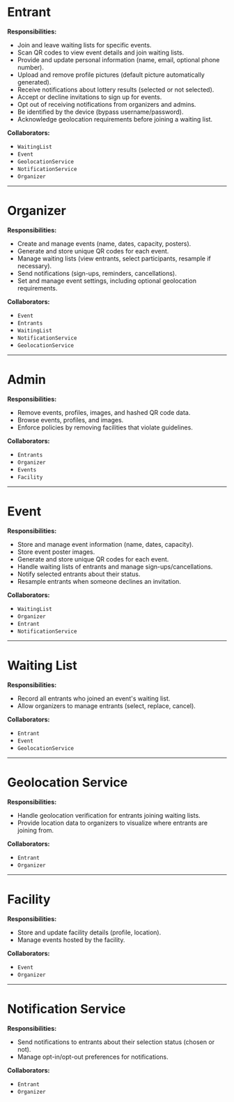 # Entrant

**Responsibilities:**
- Join and leave waiting lists for specific events.
- Scan QR codes to view event details and join waiting lists.
- Provide and update personal information (name, email, optional phone number).
- Upload and remove profile pictures (default picture automatically generated).
- Receive notifications about lottery results (selected or not selected).
- Accept or decline invitations to sign up for events.
- Opt out of receiving notifications from organizers and admins.
- Be identified by the device (bypass username/password).
- Acknowledge geolocation requirements before joining a waiting list.

**Collaborators:**
- `WaitingList`
- `Event`
- `GeolocationService`
- `NotificationService`
- `Organizer`

---

# Organizer

**Responsibilities:**
- Create and manage events (name, dates, capacity, posters).
- Generate and store unique QR codes for each event.
- Manage waiting lists (view entrants, select participants, resample if necessary).
- Send notifications (sign-ups, reminders, cancellations).
- Set and manage event settings, including optional geolocation requirements.

**Collaborators:**
- `Event`
- `Entrants`
- `WaitingList`
- `NotificationService`
- `GeolocationService`

---

# Admin

**Responsibilities:**
- Remove events, profiles, images, and hashed QR code data.
- Browse events, profiles, and images.
- Enforce policies by removing facilities that violate guidelines.

**Collaborators:**
- `Entrants`
- `Organizer`
- `Events`
- `Facility`

---

# Event

**Responsibilities:**
- Store and manage event information (name, dates, capacity).
- Store event poster images.
- Generate and store unique QR codes for each event.
- Handle waiting lists of entrants and manage sign-ups/cancellations.
- Notify selected entrants about their status.
- Resample entrants when someone declines an invitation.

**Collaborators:**
- `WaitingList`
- `Organizer`
- `Entrant`
- `NotificationService`

---

# Waiting List

**Responsibilities:**
- Record all entrants who joined an event's waiting list.
- Allow organizers to manage entrants (select, replace, cancel).

**Collaborators:**
- `Entrant`
- `Event`
- `GeolocationService`

---

# Geolocation Service

**Responsibilities:**
- Handle geolocation verification for entrants joining waiting lists.
- Provide location data to organizers to visualize where entrants are joining from.

**Collaborators:**
- `Entrant`
- `Organizer`

---

# Facility

**Responsibilities:**
- Store and update facility details (profile, location).
- Manage events hosted by the facility.

**Collaborators:**
- `Event`
- `Organizer`

---

# Notification Service

**Responsibilities:**
- Send notifications to entrants about their selection status (chosen or not).
- Manage opt-in/opt-out preferences for notifications.

**Collaborators:**
- `Entrant`
- `Organizer`
